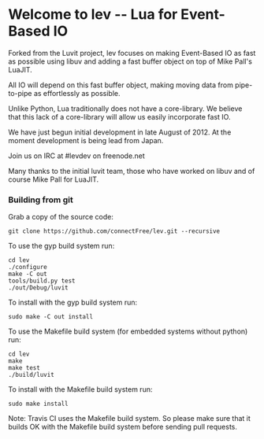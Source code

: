 # Welcome to lev -- Lua for Event-Based IO

Forked from the Luvit project, lev focuses on making Event-Based IO as fast
as possible using libuv and adding a fast buffer object on top of Mike Pall's LuaJIT.

All IO will depend on this fast buffer object,
making moving data from pipe-to-pipe as effortlessly as possible.

Unlike Python, Lua traditionally does not have a core-library.
We believe that this lack of a core-library will allow us easily incorporate fast IO.

We have just begun initial development in late August of 2012.
At the moment development is being lead from Japan.

Join us on IRC at #levdev on freenode.net

Many thanks to the initial luvit team,
those who have worked on libuv and of course Mike Pall for LuaJIT.


### Building from git

Grab a copy of the source code:

`git clone https://github.com/connectFree/lev.git --recursive`

To use the gyp build system run:

```
cd lev
./configure
make -C out
tools/build.py test
./out/Debug/luvit
```

To install with the gyp build system run:

```
sudo make -C out install
```


To use the Makefile build system (for embedded systems without python)
run:

```
cd lev
make
make test
./build/luvit
```

To install with the Makefile build system run:

```
sudo make install
```

Note: Travis CI uses the Makefile build system. So please make sure that it builds OK with the Makefile build system before sending pull requests.
